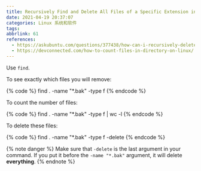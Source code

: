 ```yaml
---
title: Recursively Find and Delete All Files of a Specific Extension in the Current Directory
date: 2021-04-19 20:37:07
categories: Linux 系统和软件
tags:
abbrlink: 61
references:
  - https://askubuntu.com/questions/377438/how-can-i-recursively-delete-all-files-of-a-specific-extension-in-the-current-di
  - https://devconnected.com/how-to-count-files-in-directory-on-linux/
---
```

Use `find`.

To see exactly which files you will remove:

{% code %}
find . -name "*.bak" -type f
{% endcode %}

To count the number of files:

{% code %}
find . -name "*.bak" -type f | wc -l
{% endcode %}

To delete these files:

{% code %}
find . -name "*.bak" -type f -delete
{% endcode %}

{% note danger %}
Make sure that `-delete` is the last argument in your command. If you put it before the `-name "*.bak"` argument, it will delete **everything**.
{% endnote %}
